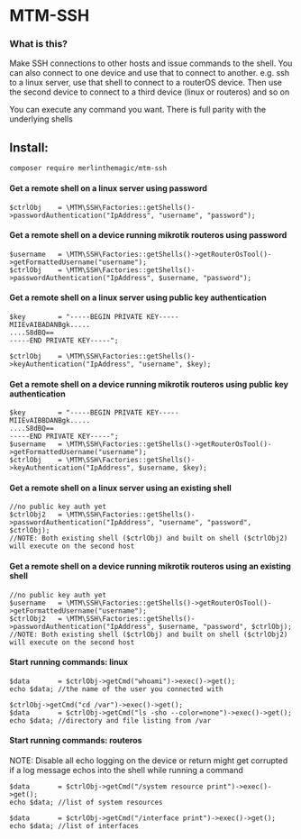 # MTM-SSH

### What is this?

Make SSH connections to other hosts and issue commands to the shell.
You can also connect to one device and use that to connect to another.
e.g. ssh to a linux server, use that shell to connect to a routerOS device.
Then use the second device to connect to a third device (linux or routeros) and so on

You can execute any command you want. There is full parity with the underlying shells

## Install:

```
composer require merlinthemagic/mtm-ssh

```

#### Get a remote shell on a linux server using password
```
$ctrlObj	= \MTM\SSH\Factories::getShells()->passwordAuthentication("IpAddress", "username", "password");
```

#### Get a remote shell on a device running mikrotik routeros using password
```
$username	= \MTM\SSH\Factories::getShells()->getRouterOsTool()->getFormattedUsername("username");
$ctrlObj	= \MTM\SSH\Factories::getShells()->passwordAuthentication("IpAddress", $username, "password");
```

#### Get a remote shell on a linux server using public key authentication
```
$key		= "-----BEGIN PRIVATE KEY-----
MIIEvAIBADANBgk.....
....S8dBQ==
-----END PRIVATE KEY-----";

$ctrlObj	= \MTM\SSH\Factories::getShells()->keyAuthentication("IpAddress", "username", $key);
```
#### Get a remote shell on a device running mikrotik routeros using public key authentication
```
$key		= "-----BEGIN PRIVATE KEY-----
MIIEvAIBBDANBgk.....
....S8dBQ==
-----END PRIVATE KEY-----";
$username	= \MTM\SSH\Factories::getShells()->getRouterOsTool()->getFormattedUsername("username");
$ctrlObj	= \MTM\SSH\Factories::getShells()->keyAuthentication("IpAddress", $username, $key);
```

#### Get a remote shell on a linux server using an existing shell
```
//no public key auth yet
$ctrlObj2	= \MTM\SSH\Factories::getShells()->passwordAuthentication("IpAddress", "username", "password", $ctrlObj);
//NOTE: Both existing shell ($ctrlObj) and built on shell ($ctrlObj2) will execute on the second host
```
#### Get a remote shell on a device running mikrotik routeros using an existing shell
```
//no public key auth yet
$username	= \MTM\SSH\Factories::getShells()->getRouterOsTool()->getFormattedUsername("username");
$ctrlObj2	= \MTM\SSH\Factories::getShells()->passwordAuthentication("IpAddress", $username, "password", $ctrlObj);
//NOTE: Both existing shell ($ctrlObj) and built on shell ($ctrlObj2) will execute on the second host
```


#### Start running commands: linux
```
$data		= $ctrlObj->getCmd("whoami")->exec()->get();
echo $data; //the name of the user you connected with

$ctrlObj->getCmd("cd /var")->exec()->get();
$data		= $ctrlObj->getCmd("ls -sho --color=none")->exec()->get();
echo $data; //directory and file listing from /var
```

#### Start running commands: routeros

NOTE: Disable all echo logging on the device or return might get corrupted if a log message echos into the shell while running a command

```
$data		= $ctrlObj->getCmd("/system resource print")->exec()->get();
echo $data; //list of system resources

$data		= $ctrlObj->getCmd("/interface print")->exec()->get();
echo $data; //list of interfaces
```